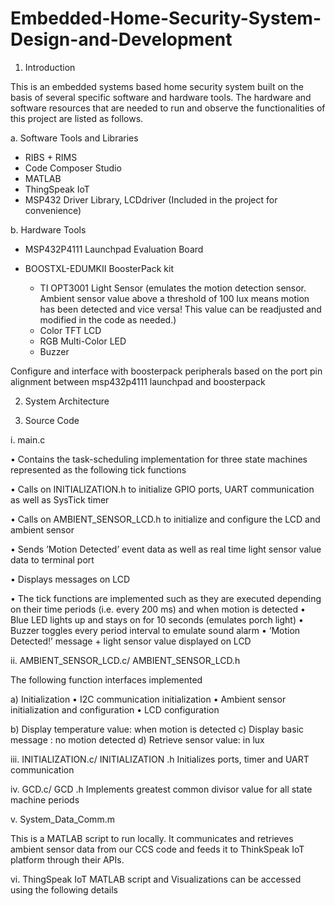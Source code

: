 # Embedded-Home-Security-System-Design-and-Development

1.	Introduction 

This is an embedded systems based home security system built on the basis of several specific software and hardware tools. The hardware and software resources that are needed to run and observe the functionalities of this project are listed as follows. 

a.	Software Tools and Libraries

- RIBS + RIMS 
- Code Composer Studio
- MATLAB
- ThingSpeak IoT
- MSP432 Driver Library, LCDdriver (Included in the project for convenience)

b.	Hardware Tools

- MSP432P4111 Launchpad Evaluation Board

- BOOSTXL-EDUMKII  BoosterPack kit 
	- TI OPT3001 Light Sensor (emulates the motion detection sensor. Ambient sensor value above a threshold of 100 lux means motion has been detected and vice versa! This value can be readjusted and modified in the code as needed.)
	- Color TFT LCD
	- RGB Multi-Color LED
	- Buzzer

Configure and interface with boosterpack peripherals based on the port pin alignment between msp432p4111 launchpad and boosterpack

2.	System Architecture



3.	Source Code

i.	main.c
     
•	 Contains the task-scheduling implementation for three state machines represented as the following tick functions

•	Calls on INITIALIZATION.h to initialize GPIO ports, UART communication as well as  SysTick timer


•	Calls on AMBIENT_SENSOR_LCD.h to initialize and configure the LCD and ambient sensor

•	Sends ’Motion Detected’ event data as well as real time light sensor value data to terminal port

•	Displays messages on LCD
 
•	The tick functions are implemented such as they are executed depending on their time periods (i.e. every 200 ms) and when motion is detected
•	Blue LED lights up and stays on for 10 seconds (emulates porch light)
•	Buzzer toggles every period interval to emulate sound alarm
•	‘Motion Detected!’ message + light sensor value displayed on LCD

ii.	AMBIENT_SENSOR_LCD.c/ AMBIENT_SENSOR_LCD.h

The following function interfaces implemented

a)	Initialization 
•	I2C communication initialization
•	Ambient sensor initialization and configuration
•	LCD configuration 

b)	Display temperature value: when motion is detected
c)	Display basic message : no motion detected
d)	Retrieve sensor value: in lux

iii.	INITIALIZATION.c/ INITIALIZATION .h
     Initializes ports, timer and UART communication 

iv.     GCD.c/ GCD .h
Implements greatest common divisor value for all state machine periods

v.     System_Data_Comm.m

This is a MATLAB script to run locally. It communicates and retrieves ambient sensor data from our CCS code and feeds it to ThinkSpeak IoT platform through their APIs. 

vi. ThingSpeak IoT MATLAB script and Visualizations can be accessed using the following details

  
